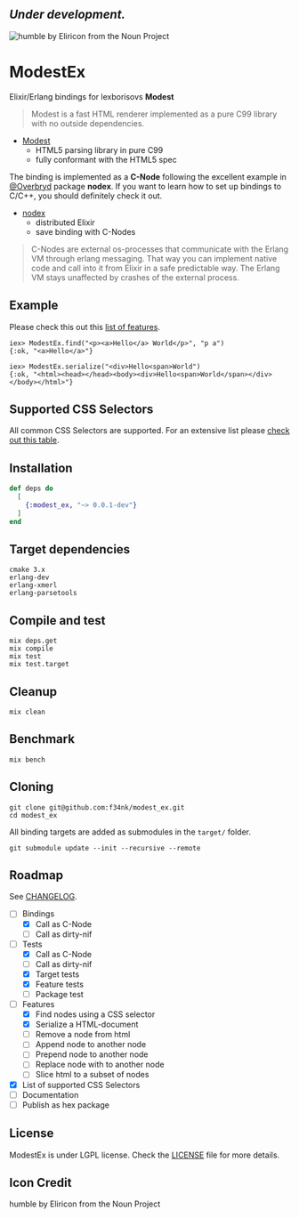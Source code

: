 ## *Under development.*

![humble by Eliricon from the Noun Project](https://github.com/f34nk/modest_ex/blob/master/modest_icon.png)

# ModestEx

Elixir/Erlang bindings for lexborisovs **Modest**

>Modest is a fast HTML renderer implemented as a pure C99 library with no outside dependencies.

- [Modest](https://github.com/lexborisov/Modest)
	- HTML5 parsing library in pure C99
	- fully conformant with the HTML5 spec

The binding is implemented as a **C-Node** following the excellent example in [@Overbryd](https://github.com/Overbryd/nodex) package **nodex**. If you want to learn how to set up bindings to C/C++, you should definitely check it out.

- [nodex](https://github.com/Overbryd/nodex)
	- distributed Elixir
	- save binding with C-Nodes

>C-Nodes are external os-processes that communicate with the Erlang VM through erlang messaging. That way you can implement native code and call into it from Elixir in a safe predictable way. The Erlang VM stays unaffected by crashes of the external process.

## Example

Please check this out this [list of features](https://github.com/f34nk/modest_ex/blob/master/FEATURES.md).

	iex> ModestEx.find("<p><a>Hello</a> World</p>", "p a")
	{:ok, "<a>Hello</a>"}
	
	iex> ModestEx.serialize("<div>Hello<span>World")
	{:ok, "<html><head></head><body><div>Hello<span>World</span></div></body></html>"}

## Supported CSS Selectors

All common CSS Selectors are supported. For an extensive list please [check out this table](https://github.com/f34nk/modest_ex/blob/master/SELECTORS.md).

## Installation

```elixir
def deps do
  [
    {:modest_ex, "~> 0.0.1-dev"}
  ]
end
```

## Target dependencies

	cmake 3.x
	erlang-dev
	erlang-xmerl
	erlang-parsetools
<!--
	libtool (GNU libtool) 2.x
	g++ version 5.x -->

## Compile and test

	mix deps.get
	mix compile
	mix test
	mix test.target

## Cleanup

	mix clean

## Benchmark

	mix bench

## Cloning

	git clone git@github.com:f34nk/modest_ex.git
	cd modest_ex

All binding targets are added as submodules in the `target/` folder.

	git submodule update --init --recursive --remote

## Roadmap

See [CHANGELOG](https://github.com/f34nk/modest_ex/blob/master/CHANGELOG.md).

- [ ] Bindings
	- [x] Call as C-Node
	- [ ] Call as dirty-nif
- [ ] Tests
	- [x] Call as C-Node
	- [ ] Call as dirty-nif
	- [x] Target tests
	- [x] Feature tests
	- [ ] Package test
- [ ] Features
	- [x] Find nodes using a CSS selector
	- [x] Serialize a HTML-document
	- [ ] Remove a node from html
	- [ ] Append node to another node
	- [ ] Prepend node to another node
	- [ ] Replace node with to another node
	- [ ] Slice html to a subset of nodes
- [x] List of supported CSS Selectors
- [ ] Documentation
- [ ] Publish as hex package

## License

ModestEx is under LGPL license. Check the [LICENSE](https://github.com/f34nk/modest_ex/blob/master/LICENSE) file for more details.


## Icon Credit

humble by Eliricon from the Noun Project